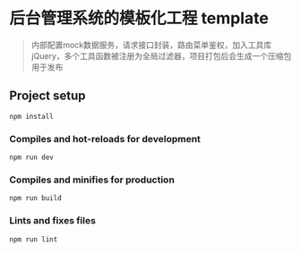 # 后台管理系统的模板化工程 template

> 内部配置mock数据服务，请求接口封装，路由菜单鉴权，加入工具库jQuery，多个工具函数被注册为全局过滤器，项目打包后会生成一个压缩包用于发布

## Project setup
```
npm install
```

### Compiles and hot-reloads for development
```
npm run dev
```

### Compiles and minifies for production
```
npm run build
```

### Lints and fixes files
```
npm run lint
```
